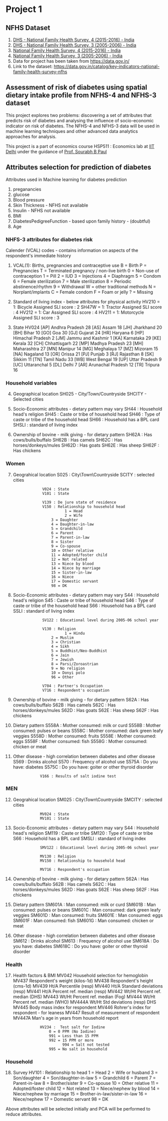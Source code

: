 # Project 1

## NFHS Dataset 

1. [DHS - National Family Health Survey, 4 (2015-2016) - India](https://www.dhsprogram.com/data/dataset/India_Standard-DHS_2015.cfm?flag=0)
2. [DHS - National Family Health Survey, 3 (2005-2006) - India](https://www.dhsprogram.com/data/dataset/India_Standard-DHS_2006.cfm?flag=1)
3. [National Family Health Survey, 4 (2015-2016) - India](http://rchiips.org/NFHS/factsheet_NFHS-4.shtml) 
4. [National Family Health Survey, 3 (2005-2006) - India](http://rchiips.org/NFHS/factsheet.shtml)
5. Data for project has been taken from https://data.gov.in/
6. Link to the dataset: https://data.gov.in/catalog/key-indicators-national-family-health-survey-nfhs

## Assessment of risk of diabetes using spatial dietary intake profile from NFHS-4 and NFHS-3 dataset

This project explores two problems: discovering a set of attributes that predicts risk of diabetes and analysing the influence of socio-economic indicator on risk of diabetes. The NFHS-4 and NFHS-3 data will be used in machine learning techniques and other advanced data analytics approaches for analysis.

This project is a part of economics course HSP511 : Economics lab at [IIT Delhi](https://hss.iitd.ac.in/economics) under the guidance of [Prof. Sourabh B Paul](https://hss.iitd.ac.in/faculty/sourabh-b-paul)

## Attributes selection for prediction of diabetes 

Attributes used in Machine learning for diabetes prediction 
1. preganancies
2. glucose
3. Blood pressure 
4. Skin Thickness - NFHS not available 
5. Insulin - NFHS not available 
6. BMI 
7. DiabetesPedigreeFunction - based upon family history - (doubtful)
8. Age

### NHFS-3 attributes for diabetes risk

Calender (VCAL) codes - contains information on aspects of the respondent's immediate history

1. VCAL(1): Births, pregnancies and contraceptive use 
                    B = Birth
                    P = Pregnancies
                    T = Terminated pregnancy / non-live birth
                    0 = Non-use of contraception
                    1 = Pill
                    2 = IUD
                    3 = Injections
                    4 = Diaphragm
                    5 = Condom
                    6 = Female sterilization
                    7 = Male sterilization
                    8 = Periodic abstinence/rhythm 
                    9 = Withdrawal
                    W = other traditional methods
                    N = Norplant/implants
                    C = Female condom
                    F = Foam or jelly
                    ? = Missing

2. Standard of living index - below attributes for physical activity 
                    HV210 = 1: Bicycle     Assigned SLI score : 2
                    SH47W = 1: Tractor     Assigned SLI score : 4
                    HV212 = 1: Car         Assigned SLI score : 4
                    HV211 = 1: Motorcycle  Assigned SLI score : 3

3. State 
                    HV024
                    [AP] Andhra Pradesh           28
                    [AS] Assam                    18
                    [JH] Jharkhand                20  
                    [BH] Bihar                    10
                    [GO] Goa                      30
                    [GJ] Gujarat                  24
                    [HR] Haryana                  6
                    [HP] Himachal Pradesh         2
                    [JM] Jammu and Kashmir        1
                    [KA] Karnataka                29
                    [KE] Kerala                   32
                    [CH] Chhattisgarh             22
                    [MP] Madhya Pradesh           23
                    [MH] Maharashtra              27
                    [MN] Manipur                  14
                    [MG] Meghalaya                17
                    [MZ] Mizoram                  15
                    [NA] Nagaland                 13
                    [OR] Orissa                   21
                    [PJ] Punjab                   3
                    [RJ] Rajasthan                8
                    [SK] Sikkim                   11
                    [TN] Tamil Nadu               33
                    [WB] West Bengal              19
                    [UP] Uttar Pradesh            9
                    [UC] Uttaranchal              5
                    [DL] Delhi                    7
                    [AR] Arunachal Pradesh        12
                    [TR] Tripura                  16

### Household variables

4. Geographical location
                    SH025 - City/Town/Countryside
                    SHCITY - Selected cities 

5. Socio-Economic attributes - dietary pattern may vary 
                    SH44 : Household head's religion
                    SH45 : Caste or tribe of household head 
                    SH46 : Type of caste or tribe of the household head 
                    SH66 : Household has a BPL card
                    SHSLI : standard of living index 

6. Ownership of bovine - milk giving - for dietary pattern 
                    SH62A : Has cows/bulls/buffalo
                    SH62B : Has camels
                    SH62C : Has horses/donkeys/mules
                    SH62D : Has goats
                    SH62E : Has sheep 
                    SH62F : Has chickens  

### Women

7. Geograhical location 
                    S025 : City\Town\Countryside 
                    SCITY : selected cities 

                    V024 : State
                    V101 : State 

                    V139 : De jure state of residence 
                    V150 : Relationship to household head 
                              1 = Head
                              2 = Wife
	                    3 = Daughter
	                    4 = Daughter-in-law
	                    5 = Grandchild
	                    6 = Parent
	                    7 = Parent-in-law
	                    8 = Sister
	                    9 = Co-spouse
	                    10 = Other relative
	                    11 = Adopted/foster child
	                    12 = Not related
	                    13 = Niece by blood
	                    14 = Niece by marriage
	                    15 = Sister-in-law
	                    16 = Niece
	                    17 = Domestic servant
	                    98 = DK



8. Socio-Economic attributes - dietary pattern may vary 
                    S44 : Household head's religion
                    S45 : Caste or tribe of household head 
                    S46 : Type of caste or tribe of the household head 
                    S66 : Household has a BPL card
                    SSLI : standard of living index 

                    SV122 : Educational level during 2005-06 school year

                    V130 : Religion
                              1 = Hindu
	                    2 = Muslim
	                    3 = Christian
	                    4 = Sikh
	                    5 = Buddhist/Neo-Buddhist
	                    6 = Jain
	                    7 = Jewish
	                    8 = Parsi/Zoroastrian
	                    9 = No religion
	                    10 = Donyi polo
	                    96 = Other

                    V704 : Partner's Occupation
                    V716 : Respondent's occupation

9. Ownership of bovine - milk giving - for dietary pattern 
                    S62A : Has cows/bulls/buffalo
                    S62B : Has camels
                    S62C : Has horses/donkeys/mules
                    S62D : Has goats
                    S62E : Has sheep 
                    S62F : Has chickens  

10. Dietary pattern 
                    S558A : Mother consumed: milk or curd
	          S558B : Mother consumed: pulses or beans
	          S558C : Mother consumed: dark green leafy veggies
	          S558D : Mother consumed: fruits
	          S558E : Mother consumed: eggs
	          S558F : Mother consumed: fish
	          S558G : Mother consumed: chicken or meat

11. Other disease - high correlation between diabetes and other disease
                    S569  : Drinks alcohol
	          S570  : Frequency of alcohol use
	          S575A : Do you have: diabetes
                    S575C : Do you have: goiter or other thyroid disorder

                    V166 : Results of salt iodine test 

### MEN

12. Geograhical location 
                    SM025 : City\Town\Countryside 
                    SMCITY : selected cities 

                    MV024 : State
                    MV101 : State


13. Socio-Economic attributes - dietary pattern may vary 
                    S44 : Household head's religion
                    SM119 : Caste or tribe 
                    SM120 : Type of caste or tribe  
                    S66 : Household has a BPL card
                    SMSLI : standard of living index 

                    SMV122 : Educational level during 2005-06 school year

                    MV130 : Religion
                    MV150 : Relationship to household head 

                    MV716 : Respondent's occupation 

14. Ownership of bovine - milk giving - for dietary pattern 
                    S62A : Has cows/bulls/buffalo
                    S62B : Has camels
                    S62C : Has horses/donkeys/mules
                    S62D : Has goats
                    S62E : Has sheep 
                    S62F : Has chickens  

15. Dietary pattern 
                    SM601A : Man consumed: milk or curd
	          SM601B : Man consumed: pulses or beans
	          SM601C : Man consumed: dark green leafy veggies
	          SM601D : Man consumed: fruits
	          SM601E : Man consumed: eggs
	          SM601F : Man consumed: fish
	          SM601G : Man consumed: chicken or meat


16. Other disease - high correlation between diabetes and other disease
                    SM612  : Drinks alcohol
	          SM613  : Frequency of alcohol use
	          SM618A : Do you have: diabetes
                    SM618C : Do you have: goiter or other thyroid disorder

### Health 

17. Health factors & BMI
                    MV042	Household selection for hemoglobin
	          MV437	Respondent's weight (kilos-1d)
	          MV438	Respondent's height (cms-1d)
	          MV439	Ht/A Percentile (resp)
	          MV440	Ht/A Standard deviations (resp)
	          MV441	Ht/A Percent ref. median (resp)
	          MV442	Wt/Ht Percent ref. median (DHS)
	          MV443	Wt/Ht Percent ref. median (Fog)
	          MV444	Wt/Ht Percent ref. median (WHO)
	          MV444A	Wt/Ht Std deviations (resp) DHS
	          MV445	Body mass index for respondent
	          MV446	Rohrer's index for respondent - for leaness
 	          MV447	Result of measurement of respondent
	          MV447A	Man's age in years from household report

                    HV234 :  Test salt for Iodine
	                    0 = 0 PPM (No Iodine)
	                    991 = Less than 15 PPM
	                    992 = 15 PPM or more
                              994 = Salt not tested
	                    995 = No salt in household


 
 ### Household 

18. Survey 
                    HV101 : Relationship to head
	                    1 = Head
	                    2 = Wife or husband
	                    3 = Son/daughter
	                    4 = Son/daughter-in-law
	                    5 = Grandchild
	                    6 = Parent
	                    7 = Parent-in-law
	                    8 = Brother/sister
	                    9 = Co-spouse
	                    10 = Other relative
	                    11 = Adopted/foster child
	                    12 = Not related
	                    13 = Niece/nephew by blood
	                    14 = Niece/nephew by marriage
	                    15 = Brother-in-law/sister-in-law
	                    16 = Niece/nephew
	                    17 = Domestic servant
	                    98 = DK

Above attributes will be selected initially and PCA will be performed to reduce attributes.


